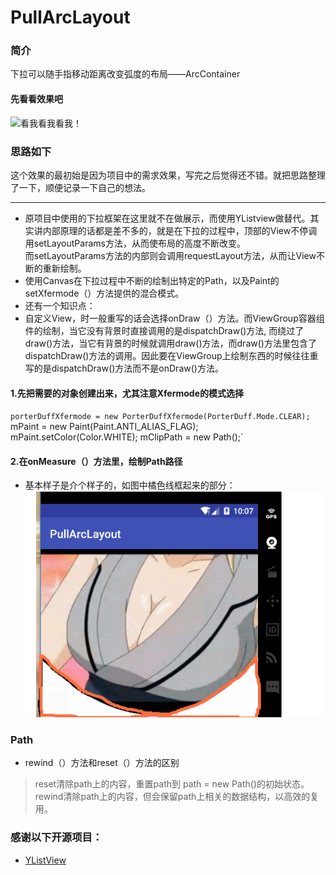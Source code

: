 # PullArcLayout
### 简介
 下拉可以随手指移动距离改变弧度的布局——ArcContainer
#### 先看看效果吧
 ![看我看我看我！](https://github.com/JadynAi/PullArcLayout/blob/master/app/GIF.gif)
### 思路如下
  这个效果的最初始是因为项目中的需求效果，写完之后觉得还不错。就把思路整理了一下，顺便记录一下自己的想法。
  
  ---
  - 原项目中使用的下拉框架在这里就不在做展示，而使用YListview做替代。其实讲内部原理的话都是差不多的，就是在下拉的过程中，顶部的View不停调用setLayoutParams方法，从而使布局的高度不断改变。<br>而setLayoutParams方法的内部则会调用requestLayout方法，从而让View不断的重新绘制。
  - 使用Canvas在下拉过程中不断的绘制出特定的Path，以及Paint的setXfermode（）方法提供的混合模式。
  - 还有一个知识点：
   - 自定义View，时一般重写的话会选择onDraw（）方法。而ViewGroup容器组件的绘制，当它没有背景时直接调用的是dispatchDraw()方法, 而绕过了draw()方法，当它有背景的时候就调用draw()方法，而draw()方法里包含了dispatchDraw()方法的调用。因此要在ViewGroup上绘制东西的时候往往重写的是dispatchDraw()方法而不是onDraw()方法。

#### 1.先把需要的对象创建出来，尤其注意Xfermode的模式选择
  `porterDuffXfermode = new PorterDuffXfermode(PorterDuff.Mode.CLEAR);`
        mPaint = new Paint(Paint.ANTI_ALIAS_FLAG);
        mPaint.setColor(Color.WHITE);
       mClipPath = new Path();`
       
#### 2.在onMeasure（）方法里，绘制Path路径
   - 基本样子是介个样子的，如图中橘色线框起来的部分：<br>
   ![路径如图](https://github.com/JadynAi/PullArcLayout/blob/master/app/20170223175153.png)
 
  
### Path
 - rewind（）方法和reset（）方法的区别

> reset清除path上的内容，重置path到 path = new Path()的初始状态。<br>
    rewind清除path上的内容，但会保留path上相关的数据结构，以高效的复用。

### 感谢以下开源项目：
 - [YListView](https://github.com/yll2wcf/YLListView)
